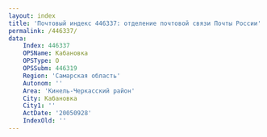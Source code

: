 ```yaml
---
layout: index
title: 'Почтовый индекс 446337: отделение почтовой связи Почты России'
permalink: /446337/
data:
    Index: 446337
    OPSName: Кабановка
    OPSType: О
    OPSSubm: 446319
    Region: 'Самарская область'
    Autonom: ''
    Area: 'Кинель-Черкасский район'
    City: Кабановка
    City1: ''
    ActDate: '20050928'
    IndexOld: ''
---
```

